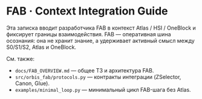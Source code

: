 
# FAB · Context Integration Guide

Эта записка вводит разработчика FAB в контекст Atlas / HSI / OneBlock и фиксирует границы взаимодействия.
FAB — оперативная шина осознания: она не хранит знание, а удерживает активный смысл между S0/S1/S2, Atlas и OneBlock.

См. также:
- `docs/FAB_OVERVIEW.md` — общее ТЗ и архитектура FAB.
- `src/orbis_fab/protocols.py` — контракты интеграции (ZSelector, Canon, Glue).
- `examples/minimal_loop.py` — минимальный цикл FAB-шага без Atlas.
